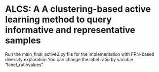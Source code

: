 # ALCS: A A clustering-based active learning method to query informative and representative samples
Run the main_final_active2.py file for the implementation with FPN-based diversity exploration
You can change the label ratio by variable "label_ratiovalues"

